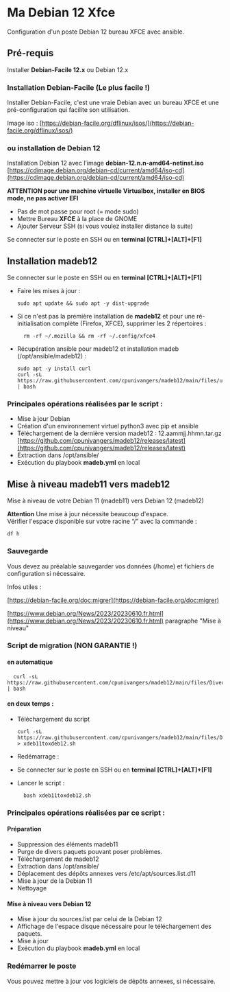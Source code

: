 # Ma Debian 12 Xfce

Configuration d'un poste Debian 12 bureau XFCE avec ansible.

## Pré-requis

Installer **Debian-Facile 12.x** ou  Debian 12.x  

### Installation Debian-Facile (Le plus facile !)

Installer Debian-Facile, c'est une vraie Debian avec un bureau XFCE et une pré-configuration qui facilite son utilisation.  

Image iso : [https://debian-facile.org/dflinux/isos/](https://debian-facile.org/dflinux/isos/)

### ou installation de Debian 12

Installation Debian 12 avec l’image **debian-12.n.n-amd64-netinst.iso**  
[https://cdimage.debian.org/debian-cd/current/amd64/iso-cd](https://cdimage.debian.org/debian-cd/current/amd64/iso-cd)

**ATTENTION pour une machine virtuelle Virtualbox, installer en BIOS mode, ne pas activer EFI**

- Pas de mot passe pour root (= mode sudo)
- Mettre Bureau **XFCE** à la place de GNOME
- Ajouter Serveur SSH (si vous voulez installer distance la suite)

Se connecter sur le poste en SSH ou en **terminal [CTRL]+[ALT]+[F1]** 

## Installation madeb12

Se connecter sur le poste en SSH ou en **terminal [CTRL]+[ALT]+[F1]**  

- Faire les mises à jour :

      sudo apt update && sudo apt -y dist-upgrade

- Si ce n'est pas la première installation de **madeb12** et pour une ré-initialisation complète (Firefox, XFCE), supprimer les 2 répertoires :

		rm -rf ~/.mozilla && rm -rf ~/.config/xfce4

- Récupération ansible pour madeb12 et installation madeb (/opt/ansible/madeb12) :

      sudo apt -y install curl
      curl -sL https://raw.githubusercontent.com/cpunivangers/madeb12/main/files/update_madeb12.sh | bash

### Principales opérations réalisées par le script :

- Mise à jour Debian
- Création d'un environnement virtuel python3 avec pip et ansible
- Téléchargement de la dernière version madeb12 : 12.aammjj.hhmn.tar.gz [https://github.com/cpunivangers/madeb12/releases/latest](https://github.com/cpunivangers/madeb12/releases/latest)
- Extraction dans /opt/ansible/
- Exécution du playbook **madeb.yml** en local

## Mise à niveau madeb11 vers madeb12

Mise à niveau de votre Debian 11 (madeb11) vers Debian 12 (madeb12)  

**Attention** Une mise à jour nécessite beaucoup d'espace.  
Vérifier l'espace disponible sur votre racine “/” avec la commande :  

	df h

### Sauvegarde

Vous devez au préalable sauvegarder vos données (/home) et fichiers de configuration si nécessaire.

Infos utiles :

[https://debian-facile.org/doc:migrer](https://debian-facile.org/doc:migrer)

[https://www.debian.org/News/2023/20230610.fr.html](https://www.debian.org/News/2023/20230610.fr.html) paragraphe "Mise à niveau"


### Script de migration (NON GARANTIE !)

#### en automatique
      curl -sL https://raw.githubusercontent.com/cpunivangers/madeb12/main/files/Divers/xdeb11toxdeb12.sh | bash

#### en deux temps :

- Téléchargement du script

      curl -sL https://raw.githubusercontent.com/cpunivangers/madeb12/main/files/Divers/xdeb11toxdeb12.sh > xdeb11toxdeb12.sh

- Redémarrage :
- Se connecter sur le poste en SSH ou en **terminal [CTRL]+[ALT]+[F1]**
- Lancer le script :

		bash xdeb11toxdeb12.sh

### Principales opérations réalisées par ce script :

#### Préparation

- Suppression des éléments madeb11
- Purge de divers paquets pouvant poser problèmes.
- Téléchargement de madeb12
- Extraction dans /opt/ansible/
- Déplacement des dépôts annexes vers /etc/apt/sources.list.d11
- Mise à jour de la Debian 11
- Nettoyage

#### Mise à niveau vers Debian 12

- Mise à jour du sources.list par celui de la Debian 12
- Affichage de l'espace disque nécessaire pour le téléchargement des paquets.
- Mise à jour
- Exécution du playbook **madeb.yml** en local

### Redémarrer le poste

Vous pouvez mettre à jour vos logiciels de dépôts annexes, si nécessaire.

<!---
## ou Installation mini

Configuration minimum XFCE plus quelques outils (machines pour TP Linux)

Faire l'installation de la Debian 12 comme précédemment.

Se connecter sur le poste en SSH ou en **terminal [CTRL]+[ALT]+[F1]**  

- Récupération ansible (/opt/ansible/madeb12) :

      sudo apt -y install curl
      curl -sL https://raw.githubusercontent.com/cpunivangers/madeb12/main/files/minideb12.sh | bash

--->
